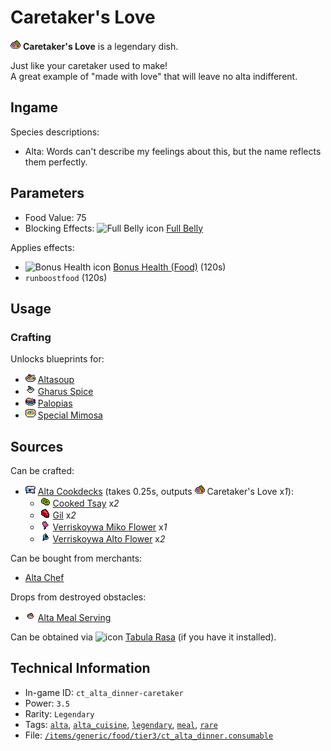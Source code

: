 # Caretaker's Love

<img src="https://raw.githubusercontent.com/Ceterai/Enternia/main/items/generic/food/tier3/ct_alta_dinner.png" alt="Caretaker's Love icon" loading="lazy" height="16px" width="auto" /> **Caretaker's Love** is a legendary dish.

Just like your caretaker used to make!  
A great example of "made with love" that will leave no alta indifferent.

## Ingame

Species descriptions:

- Alta: Words can't describe my feelings about this, but the name reflects them perfectly.

## Parameters

- Food Value: 75
- Blocking Effects: <img src="https://starbounder.org/mediawiki/images/6/60/Status_Well_Fed.png" alt="Full Belly icon" loading="lazy" height="16px" width="16px" /> [Full Belly](https://starbounder.org/Full_Belly)

Applies effects:

- <img src="https://starbounder.org/mediawiki/images/thumb/1/16/Status_Health_Boost.png/48px-Status_Health_Boost.png" alt="Bonus Health icon" loading="lazy" height="16px" width="16px" /> [Bonus Health (Food)](https://starbounder.org/Status_Effects#Stat_Boosts) (120s)
- `runboostfood` (120s)

## Usage

### Crafting

Unlocks blueprints for:

- <img src="https://raw.githubusercontent.com/Ceterai/Enternia/main/items/generic/food/tier4/ct_alta_soup.png" alt="Altasoup icon" loading="lazy" height="16px" width="auto" /> [Altasoup](https://ceterai.github.io/MyEnternia/Wiki/Altasoup)
- <img src="https://raw.githubusercontent.com/Ceterai/Enternia/main/items/generic/food/other/ct_gharus_spice.png" alt="Gharus Spice icon" loading="lazy" height="16px" width="auto" /> [Gharus Spice](https://ceterai.github.io/MyEnternia/Wiki/GharusSpice)
- <img src="https://raw.githubusercontent.com/Ceterai/Enternia/main/items/generic/food/tier4/ct_palopias.png" alt="Palopias icon" loading="lazy" height="16px" width="auto" /> [Palopias](https://ceterai.github.io/MyEnternia/Wiki/Palopias)
- <img src="https://raw.githubusercontent.com/Ceterai/Enternia/main/items/generic/food/tier4/ct_special_mimosa.png" alt="Special Mimosa icon" loading="lazy" height="16px" width="auto" /> [Special Mimosa](https://ceterai.github.io/MyEnternia/Wiki/SpecialMimosa)

## Sources

Can be crafted:

- ![ ](https://raw.githubusercontent.com/Ceterai/Enternia/main/objects/alta/cooking/cookdecks/icon.png) [Alta Cookdecks](https://ceterai.github.io/MyEnternia/Wiki/AltaCookdecks) (takes 0.25s, outputs <img src="https://raw.githubusercontent.com/Ceterai/Enternia/main/items/generic/food/tier3/ct_alta_dinner.png" alt="Caretaker's Love icon" loading="lazy" height="16px" width="auto" /> Caretaker's Love x*1*):
  - <img src="https://raw.githubusercontent.com/Ceterai/Enternia/main/items/generic/food/tier1/ct_tsay_cooked.png" alt="Cooked Tsay icon" loading="lazy" height="16px" width="auto" /> [Cooked Tsay](https://ceterai.github.io/MyEnternia/Wiki/CookedTsay) x*2*
  - <img src="https://raw.githubusercontent.com/Ceterai/Enternia/main/items/generic/produce/ct_gil.png" alt="Gil icon" loading="lazy" height="16px" width="auto" /> [Gil](https://ceterai.github.io/MyEnternia/Wiki/Gil) x*2*
  - <img src="https://raw.githubusercontent.com/Ceterai/Enternia/main/objects/biome/alterash/koywa/flowers/miko/icon.png" alt="Verriskoywa Miko Flower icon" loading="lazy" height="16px" width="auto" /> [Verriskoywa Miko Flower](https://ceterai.github.io/MyEnternia/Wiki/VerriskoywaMikoFlower) x*1*
  - <img src="https://raw.githubusercontent.com/Ceterai/Enternia/main/objects/biome/alterash/koywa/flowers/alto/icon.png" alt="Verriskoywa Alto Flower icon" loading="lazy" height="16px" width="auto" /> [Verriskoywa Alto Flower](https://ceterai.github.io/MyEnternia/Wiki/VerriskoywaAltoFlower) x*2*

Can be bought from merchants:

- [Alta Chef](https://ceterai.github.io/MyEnternia/Wiki/AltaChef)

Drops from destroyed obstacles:

- <img src="https://raw.githubusercontent.com/Ceterai/Enternia/main/objects/alta/special/food/meal/icon.png" alt="Alta Meal Serving icon" loading="lazy" height="16px" width="auto" /> [Alta Meal Serving](https://ceterai.github.io/MyEnternia/Wiki/AltaMealServing)

Can be obtained via <img src="https://steamuserimages-a.akamaihd.net/ugc/263843960696222713/3EC9A7C005541F7D577EBCB8C5736B4EFC9973D6/" alt="icon" width="8" height="12"/> [Tabula Rasa](https://community.playstarbound.com/resources/the-tabula-rasa.3222/) (if you have it installed).

## Technical Information

- In-game ID: `ct_alta_dinner-caretaker`
- Power: `3.5`
- Rarity: `Legendary`
- Tags: [`alta`](https://ceterai.github.io/MyEnternia/Wiki/Tags/Alta), [`alta_cuisine`](https://ceterai.github.io/MyEnternia/Wiki/Tags/AltaCuisine), [`legendary`](https://ceterai.github.io/MyEnternia/Wiki/Tags/Legendary), [`meal`](https://ceterai.github.io/MyEnternia/Wiki/Tags/Meal), [`rare`](https://ceterai.github.io/MyEnternia/Wiki/Tags/Rare)
- File: [`/items/generic/food/tier3/ct_alta_dinner.consumable`](https://github.com/Ceterai/Enternia/blob/main/items/generic/food/tier3/ct_alta_dinner.consumable)
